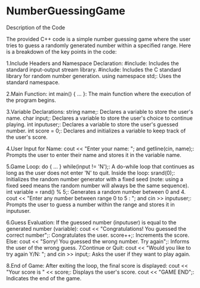 # NumberGuessingGame
Description of the Code

The provided C++ code is a simple number guessing game where the user tries to guess a randomly generated number within a specified range. Here is a breakdown of the key points in the code:

1.Include Headers and Namespace Declaration:
#include<iostream>: Includes the standard input-output stream library.
#include<cstdlib>: Includes the C standard library for random number generation.
using namespace std;: Uses the standard namespace.

2.Main Function:
int main() { ... }: The main function where the execution of the program begins.

3.Variable Declarations:
string name;: Declares a variable to store the user's name.
char input;: Declares a variable to store the user's choice to continue playing.
int inputuser;: Declares a variable to store the user's guessed number.
int score = 0;: Declares and initializes a variable to keep track of the user's score.

4.User Input for Name:
cout << "Enter your name: "; and getline(cin, name);: Prompts the user to enter their name and stores it in the variable name.

5.Game Loop:
do { ... } while(input != 'N');: A do-while loop that continues as long as the user does not enter 'N' to quit.
Inside the loop:
srand(0);: Initializes the random number generator with a fixed seed (note: using a fixed seed means the random number will always be the same sequence).
int variable = rand() % 5;: Generates a random number between 0 and 4.
cout << "Enter any number between range 0 to 5 : "; and cin >> inputuser;: Prompts the user to guess a number within the range and stores it in inputuser.

6.Guess Evaluation:
If the guessed number (inputuser) is equal to the generated number (variable):
cout << "Congratulations! You guessed the correct number";: Congratulates the user.
score++;: Increments the score.
Else:
cout << "Sorry! You guessed the wrong number. Try again";: Informs the user of the wrong guess.
7.Continue or Quit:
cout << "Would you like to try again Y/N: "; and cin >> input;: Asks the user if they want to play again.

8.End of Game:
After exiting the loop, the final score is displayed:
cout << "Your score is " << score;: Displays the user's score.
cout << "GAME END";: Indicates the end of the game.
